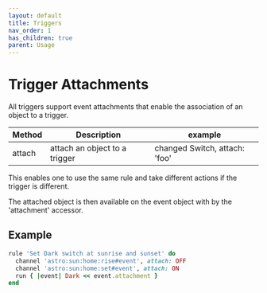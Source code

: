```yaml
---
layout: default
title: Triggers
nav_order: 1
has_children: true
parent: Usage
---
```


# Trigger Attachments

All triggers support event attachments that enable the association of an object to a trigger.

| Method | Description                   | example                       |
|--------|-------------------------------|-------------------------------|
| attach | attach an object to a trigger | changed Switch, attach: 'foo' |

This enables one to use the same rule and take different actions if the trigger is different. 

The attached object is then available on the event object with by the 'attachment' accessor.

## Example

```ruby
rule 'Set Dark switch at sunrise and sunset' do
  channel 'astro:sun:home:rise#event', attach: OFF
  channel 'astro:sun:home:set#event', attach: ON
  run { |event| Dark << event.attachment }
end
```

